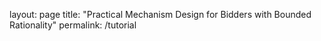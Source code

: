 layout: page
title: "Practical Mechanism Design for Bidders with Bounded Rationality"
permalink: /tutorial
